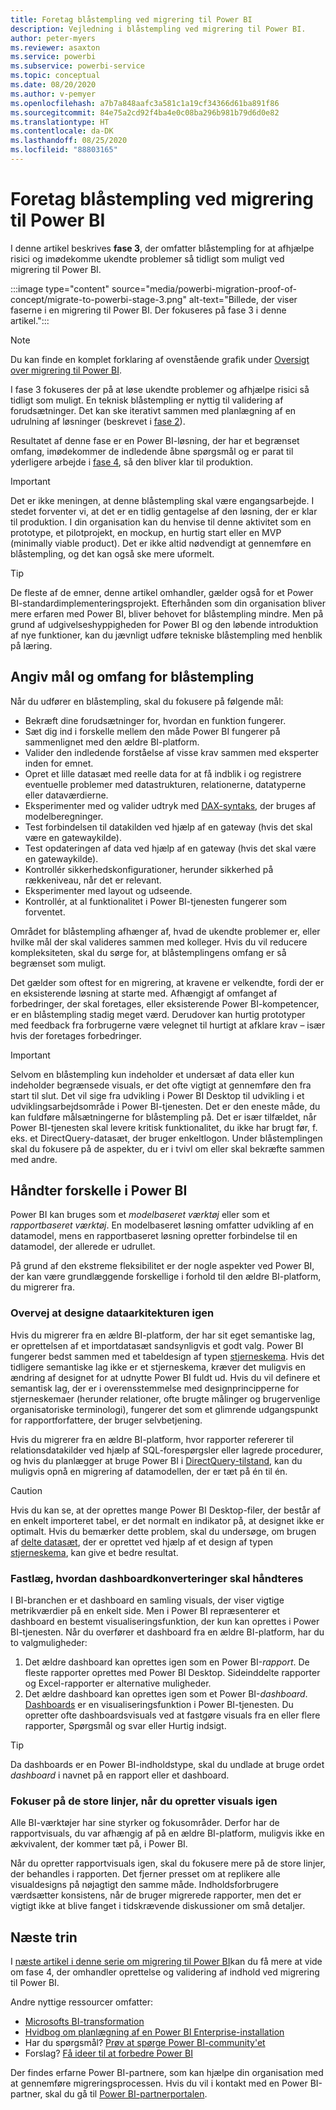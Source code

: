 ```yaml
---
title: Foretag blåstempling ved migrering til Power BI
description: Vejledning i blåstempling ved migrering til Power BI.
author: peter-myers
ms.reviewer: asaxton
ms.service: powerbi
ms.subservice: powerbi-service
ms.topic: conceptual
ms.date: 08/20/2020
ms.author: v-pemyer
ms.openlocfilehash: a7b7a848aafc3a581c1a19cf34366d61ba891f86
ms.sourcegitcommit: 84e75a2cd92f4ba4e0c08ba296b981b79d6d0e82
ms.translationtype: HT
ms.contentlocale: da-DK
ms.lasthandoff: 08/25/2020
ms.locfileid: "88803165"
---
```

# <a name="conductproofofconcepttomigratetopowerbi"></a>Foretag blåstempling ved migrering til Power BI

I denne artikel beskrives **fase 3**, der omfatter blåstempling for at afhjælpe risici og imødekomme ukendte problemer så tidligt som muligt ved migrering til Power BI.

:::image type="content" source="media/powerbi-migration-proof-of-concept/migrate-to-powerbi-stage-3.png" alt-text="Billede, der viser faserne i en migrering til Power BI. Der fokuseres på fase 3 i denne artikel.":::

> [!NOTE]
> Du kan finde en komplet forklaring af ovenstående grafik under [Oversigt over migrering til Power BI](powerbi-migration-overview.md).

I fase 3 fokuseres der på at løse ukendte problemer og afhjælpe risici så tidligt som muligt. En teknisk blåstempling er nyttig til validering af forudsætninger. Det kan ske iterativt sammen med planlægning af en udrulning af løsninger (beskrevet i [fase 2](powerbi-migration-planning.md)).

Resultatet af denne fase er en Power BI-løsning, der har et begrænset omfang, imødekommer de indledende åbne spørgsmål og er parat til yderligere arbejde i [fase 4](powerbi-migration-create-validate-content.md), så den bliver klar til produktion.

> [!IMPORTANT]
> Det er ikke meningen, at denne blåstempling skal være engangsarbejde. I stedet forventer vi, at det er en tidlig gentagelse af den løsning, der er klar til produktion. I din organisation kan du henvise til denne aktivitet som en prototype, et pilotprojekt, en mockup, en hurtig start eller en MVP (minimally viable product). Det er ikke altid nødvendigt at gennemføre en blåstempling, og det kan også ske mere uformelt.

> [!TIP]
> De fleste af de emner, denne artikel omhandler, gælder også for et Power BI-standardimplementeringsprojekt. Efterhånden som din organisation bliver mere erfaren med Power BI, bliver behovet for blåstempling mindre. Men på grund af udgivelseshyppigheden for Power BI og den løbende introduktion af nye funktioner, kan du jævnligt udføre tekniske blåstempling med henblik på læring.

## <a name="set-poc-goals-and-scope"></a>Angiv mål og omfang for blåstempling

Når du udfører en blåstempling, skal du fokusere på følgende mål:

- Bekræft dine forudsætninger for, hvordan en funktion fungerer.
- Sæt dig ind i forskelle mellem den måde Power BI fungerer på sammenlignet med den ældre BI-platform.
- Valider den indledende forståelse af visse krav sammen med eksperter inden for emnet.
- Opret et lille datasæt med reelle data for at få indblik i og registrere eventuelle problemer med datastrukturen, relationerne, datatyperne eller dataværdierne.
- Eksperimenter med og valider udtryk med [DAX-syntaks](/dax/), der bruges af modelberegninger.
- Test forbindelsen til datakilden ved hjælp af en gateway (hvis det skal være en gatewaykilde).
- Test opdateringen af data ved hjælp af en gateway (hvis det skal være en gatewaykilde).
- Kontrollér sikkerhedskonfigurationer, herunder sikkerhed på rækkeniveau, når det er relevant.
- Eksperimenter med layout og udseende.
- Kontrollér, at al funktionalitet i Power BI-tjenesten fungerer som forventet.

Området for blåstempling afhænger af, hvad de ukendte problemer er, eller hvilke mål der skal valideres sammen med kolleger. Hvis du vil reducere kompleksiteten, skal du sørge for, at blåstemplingens omfang er så begrænset som muligt.

Det gælder som oftest for en migrering, at kravene er velkendte, fordi der er en eksisterende løsning at starte med. Afhængigt af omfanget af forbedringer, der skal foretages, eller eksisterende Power BI-kompetencer, er en blåstempling stadig meget værd. Derudover kan hurtig prototyper med feedback fra forbrugerne være velegnet til hurtigt at afklare krav – især hvis der foretages forbedringer.

> [!IMPORTANT]
> Selvom en blåstempling kun indeholder et undersæt af data eller kun indeholder begrænsede visuals, er det ofte vigtigt at gennemføre den fra start til slut. Det vil sige fra udvikling i Power BI Desktop til udvikling i et udviklingsarbejdsområde i Power BI-tjenesten. Det er den eneste måde, du kan fuldføre målsætningerne for blåstempling på. Det er især tilfældet, når Power BI-tjenesten skal levere kritisk funktionalitet, du ikke har brugt før, f. eks. et DirectQuery-datasæt, der bruger enkeltlogon. Under blåstemplingen skal du fokusere på de aspekter, du er i tvivl om eller skal bekræfte sammen med andre.

## <a name="handle-differences-in-power-bi"></a>Håndter forskelle i Power BI

Power BI kan bruges som et _modelbaseret værktøj_ eller som et _rapportbaseret værktøj_. En modelbaseret løsning omfatter udvikling af en datamodel, mens en rapportbaseret løsning opretter forbindelse til en datamodel, der allerede er udrullet.

På grund af den ekstreme fleksibilitet er der nogle aspekter ved Power BI, der kan være grundlæggende forskellige i forhold til den ældre BI-platform, du migrerer fra.

### <a name="consider-redesigning-the-data-architecture"></a>Overvej at designe dataarkitekturen igen

Hvis du migrerer fra en ældre BI-platform, der har sit eget semantiske lag, er oprettelsen af et importdatasæt sandsynligvis et godt valg. Power BI fungerer bedst sammen med et tabeldesign af typen [stjerneskema](star-schema.md). Hvis det tidligere semantiske lag ikke er et stjerneskema, kræver det muligvis en ændring af designet for at udnytte Power BI fuldt ud. Hvis du vil definere et semantisk lag, der er i overensstemmelse med designprincipperne for stjerneskemaer (herunder relationer, ofte brugte målinger og brugervenlige organisatoriske terminologi), fungerer det som et glimrende udgangspunkt for rapportforfattere, der bruger selvbetjening.

Hvis du migrerer fra en ældre BI-platform, hvor rapporter refererer til relationsdatakilder ved hjælp af SQL-forespørgsler eller lagrede procedurer, og hvis du planlægger at bruge Power BI i [DirectQuery-tilstand](../connect-data/desktop-use-directquery.md), kan du muligvis opnå en migrering af datamodellen, der er tæt på én til én.

> [!CAUTION]
> Hvis du kan se, at der oprettes mange Power BI Desktop-filer, der består af en enkelt importeret tabel, er det normalt en indikator på, at designet ikke er optimalt. Hvis du bemærker dette problem, skal du undersøge, om brugen af [delte datasæt](../connect-data/service-datasets-across-workspaces.md), der er oprettet ved hjælp af et design af typen [stjerneskema](star-schema.md), kan give et bedre resultat.

### <a name="decide-how-to-handle-dashboard-conversions"></a>Fastlæg, hvordan dashboardkonverteringer skal håndteres

I BI-branchen er et dashboard en samling visuals, der viser vigtige metrikværdier på en enkelt side. Men i Power BI repræsenterer et dashboard en bestemt visualiseringsfunktion, der kun kan oprettes i Power BI-tjenesten. Når du overfører et dashboard fra en ældre BI-platform, har du to valgmuligheder:

1. Det ældre dashboard kan oprettes igen som en Power BI-_rapport_. De fleste rapporter oprettes med Power BI Desktop. Sideinddelte rapporter og Excel-rapporter er alternative muligheder.
2. Det ældre dashboard kan oprettes igen som et Power BI-_dashboard_. [Dashboards](../fundamentals/service-basic-concepts.md#dashboards) er en visualiseringsfunktion i Power BI-tjenesten. Du opretter ofte dashboardsvisuals ved at fastgøre visuals fra en eller flere rapporter, Spørgsmål og svar eller Hurtig indsigt.

> [!TIP]
> Da dashboards er en Power BI-indholdstype, skal du undlade at bruge ordet _dashboard_ i navnet på en rapport eller et dashboard.

### <a name="focus-on-the-big-picture-when-recreating-visuals"></a>Fokuser på de store linjer, når du opretter visuals igen

Alle BI-værktøjer har sine styrker og fokusområder. Derfor har de rapportvisuals, du var afhængig af på en ældre BI-platform, muligvis ikke en ækvivalent, der kommer tæt på, i Power BI.

Når du opretter rapportvisuals igen, skal du fokusere mere på de store linjer, der behandles i rapporten. Det fjerner presset om at replikere alle visualdesigns på nøjagtigt den samme måde. Indholdsforbrugere værdsætter konsistens, når de bruger migrerede rapporter, men det er vigtigt ikke at blive fanget i tidskrævende diskussioner om små detaljer.

## <a name="next-steps"></a>Næste trin

I [næste artikel i denne serie om migrering til Power BI](powerbi-migration-create-validate-content.md)kan du få mere at vide om fase 4, der omhandler oprettelse og validering af indhold ved migrering til Power BI.

Andre nyttige ressourcer omfatter:

- [Microsofts BI-transformation](center-of-excellence-microsoft-business-intelligence-transformation.md)
- [Hvidbog om planlægning af en Power BI Enterprise-installation](https://aka.ms/PBIEnterpriseDeploymentWP)
- Har du spørgsmål? [Prøv at spørge Power BI-community'et](https://community.powerbi.com/)
- Forslag? [Få ideer til at forbedre Power BI](https://ideas.powerbi.com/)

Der findes erfarne Power BI-partnere, som kan hjælpe din organisation med at gennemføre migreringsprocessen. Hvis du vil i kontakt med en Power BI-partner, skal du gå til [Power BI-partnerportalen](https://powerbi.microsoft.com/partners/).
